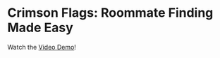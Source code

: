 # Crimson Flags: Roommate Finding Made Easy 

Watch the [Video Demo](https://youtu.be/M3-SDItZ8XQ?si=_DpmlFf7JqRFBHu9)!
